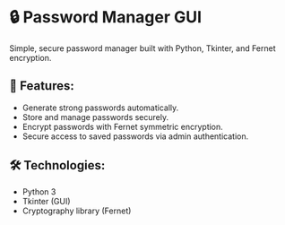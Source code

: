 # 🔒 Password Manager GUI

Simple, secure password manager built with Python, Tkinter, and Fernet encryption.

## 🚀 Features:
- Generate strong passwords automatically.
- Store and manage passwords securely.
- Encrypt passwords with Fernet symmetric encryption.
- Secure access to saved passwords via admin authentication.

## 🛠️ Technologies:
- Python 3
- Tkinter (GUI)
- Cryptography library (Fernet)
